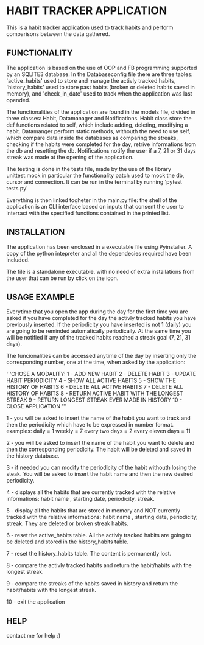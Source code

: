 # HABIT TRACKER APPLICATION

This is a habit tracker application used to track habits and perform comparisons between the data gathered.

## FUNCTIONALITY

The application is based on the use of OOP and FB programming supported by an SQLITE3 database. In the Databaseconfig file there are three tables: 'active_habits' used to store and manage the activly tracked habits, 'history_habits' used to store past habits (broken or deleted habits saved in memory), and 'check_in_date' used to  track when the application was last opended.

The functionalities of the application are found in the models file, divided in three classes: Habit, Datamanager and Notifications.
Habit class store the def functions related to self, which include adding, deleting, modifying a habit.
Datamanger perform static methods, withouth the need to use self, which compare data inside the databases as comparing the streaks, checking if the habits were completed for the day, retrive informations from the db and resetting the db.
Notifications notify the user if a 7, 21 or 31 days streak was made at the opening of the application.

The testing is done in the tests file, made by the use of the library unittest.mock in particular the functionality patch used to mock the db, cursor and connection. It can be run in the terminal by running 'pytest tests.py'

Everything is then linked togheter in the main.py file: the shell of the application is an CLI interface based on inputs that consent the user to interract with the specified functions contained in the printed list.

## INSTALLATION

The application has been enclosed in a executable file using Pyinstaller. A copy of the python intepreter and all the dependecies required have been included. 

The file is a standalone executable, with no need of extra installations from the user that can be run by click on the icon.

## USAGE EXAMPLE

Everytime that you open the app during the day for the first time you are asked if you have completed for the day the activly tracked habits you have previously inserted. If the periodicity you have inserted is not 1 (daily) you are going to be reminded automatically periodically. At the same time you will be notified if any of the tracked habits reached a streak goal (7, 21, 31 days).

The funcionalities can be accessed anytime of the day by inserting only the corresponding number, one at the time, when asked by the application:

'''CHOSE A MODALITY:
            1 - ADD NEW HABIT
            2 - DELETE HABIT
            3 - UPDATE HABIT PERIODICITY
            4 - SHOW ALL ACTIVE HABITS
            5 - SHOW THE HISTORY OF HABITS
            6 - DELETE ALL ACTIVE HABITS
            7 - DELETE ALL HISTORY OF HABITS
            8 - RETURN ACTIVE HABIT WITH THE LONGEST STREAK
            9 - RETURN LONGEST STREAK EVER MADE IN HISTORY
            10 - CLOSE APPLICATION
            '''

1 - you will be asked to insert the name of the habit you want to track and then the periodicity which have to be expressed in number format. 
    examples: 
        daily = 1
        weekly = 7
        every two days = 2
        every eleven days = 11

2 - you will be asked to insert the name of the habit you want to delete and then the corresponding periodicity. The habit will be deleted and saved in the history database.

3 - if needed you can modify the periodicity of the habit withouth losing the steak. You will be asked to insert the habit name and then the new desired periodicity.

4 - displays all the habits that are currently tracked with the relative informations: habit name , starting date, periodicity, streak.

5 -  display all the habits that are stored in memory and NOT currently tracked with the relative informations: habit name , starting date, periodicity, streak. They are deleted or broken streak habits.

6 - reset the active_habits table. All the activly tracked habits are going to be deleted and stored in the history_habits table.

7 - reset the history_habits table. The content is permanently lost.

8 - compare the activly tracked habits and return the habit/habits with the longest streak.

9 - compare the streaks of the habits saved in history and return the habit/habits with the longest streak.

10 - exit the application


## HELP

contact me for help :)